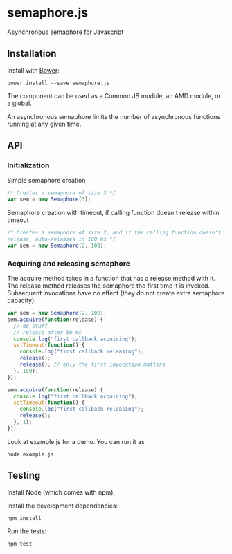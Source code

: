 # semaphore.js

Asynchronous semaphore for Javascript


## Installation

Install with [Bower](http://bower.io):

```
bower install --save semaphore.js
```

The component can be used as a Common JS module, an AMD module, or a global.

An asynchronous semaphore limits the number of asynchronous functions running at any given time.


## API

### Initialization

Simple semaphore creation

```js
/* Creates a semaphore of size 3 */
var sem = new Semaphore(3);
```

Semaphore creation with timeout, if calling function doesn't release
within timeout

```js
/* Creates a semaphore of size 2, and if the calling function doesn't
release, auto-releases in 100 ms */
var sem = new Semaphore(2, 100);
```

### Acquiring and releasing semaphore

The acquire method takes in a function that has a release method with it.
The release method releases the semaphore the first time it is invoked.
Subsequent invocations have no effect (they do not create extra
semaphore capacity).

```js
var sem = new Semaphore(2, 100);
sem.acquire(function(release) {
  // do stuff
  // release after 50 ms
  console.log("first callback acquiring");
  setTimeout(function() {
    console.log("first callback releasing");
    release();
    release(); // only the first invocation matters
  }, 150);
});

sem.acquire(function(release) {
  console.log("first callback acquiring");
  setTimeout(function() {
    console.log("first callback releasing");
    release();
  }, 1);
});
```

Look at example.js for a demo. You can run it as

```
node example.js
```


## Testing

Install Node (which comes with npm).

Install the development dependencies:

```
npm install
```

Run the tests:

```
npm test
```
